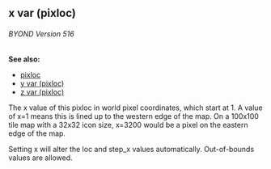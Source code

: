 ## x var (pixloc) 
###### BYOND Version 516
**See also:**
+   [pixloc](/ref/pixloc.md) 
+   [y var (pixloc)](/ref/pixloc/var/y.md) 
+   [z var (pixloc)](/ref/pixloc/var/z.md) 

The x value of this pixloc in world pixel coordinates, which
start at 1. A value of x=1 means this is lined up to the western edge of
the map. On a 100x100 tile map with a 32x32 icon size, x=3200 would be a
pixel on the eastern edge of the map. 

Setting x will alter the
loc and step_x values automatically. Out-of-bounds values are allowed.